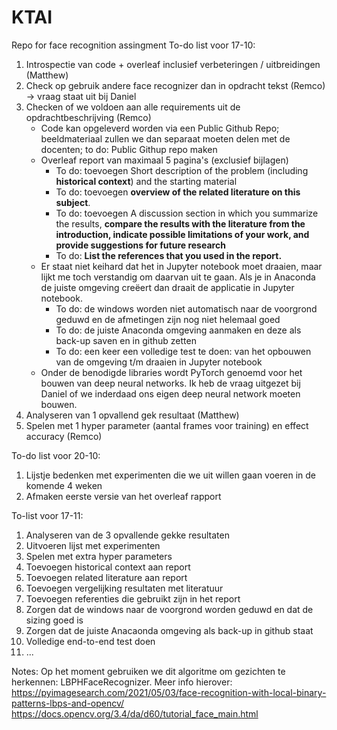 # KTAI
Repo for face recognition assingment
To-do list voor 17-10:
1. Introspectie van code + overleaf inclusief verbeteringen / uitbreidingen (Matthew)
2. Check op gebruik andere face recognizer dan in opdracht tekst (Remco) -> vraag staat uit bij Daniel
4. Checken of we voldoen aan alle requirements uit de opdrachtbeschrijving (Remco)
    - Code kan opgeleverd worden via een Public Github Repo; beeldmateriaal zullen we dan separaat moeten delen met de 
      docenten; to do: Public Githup repo maken
    - Overleaf report van maximaal 5 pagina's (exclusief bijlagen)
      - To do: toevoegen Short description of the problem (including **historical context**) and the starting material
      - To do: toevoegen **overview of the related literature on this subject**.
      - To do: toevoegen A discussion section in which you summarize the results, **compare the results with the literature 
        from the introduction, indicate possible limitations of your work, and provide suggestions for future research**
      - To do: **List the references that you used in the report.**
   - Er staat niet keihard dat het in Jupyter notebook moet draaien, maar lijkt me toch verstandig om daarvan uit te 
     gaan. Als je in Anaconda de juiste omgeving creëert dan draait de applicatie in Jupyter notebook.
      - To do: de windows worden niet automatisch naar de voorgrond geduwd en de afmetingen zijn nog niet helemaal goed
      - To do: de juiste Anaconda omgeving aanmaken en deze als back-up saven en in github zetten
      - To do: een keer een volledige test te doen: van het opbouwen van de omgeving t/m draaien in Jupyter notebook
    - Onder de benodigde libraries wordt PyTorch genoemd voor het bouwen van deep neural networks. Ik heb de vraag uitgezet       bij Daniel of we inderdaad ons eigen deep neural network moeten bouwen. 
6. Analyseren van 1 opvallend gek resultaat (Matthew)
7. Spelen met 1 hyper parameter (aantal frames voor training) en effect accuracy (Remco)

To-do list voor 20-10:
1. Lijstje bedenken met experimenten die we uit willen gaan voeren in de komende 4 weken 
2. Afmaken eerste versie van het overleaf rapport 

To-list voor 17-11:
1. Analyseren van de 3 opvallende gekke resultaten
2. Uitvoeren lijst met experimenten
3. Spelen met extra hyper parameters
4. Toevoegen historical context aan report
5. Toevoegen related literature aan report
6. Toevoegen vergelijking resultaten met literatuur
7. Toevoegen referenties die gebruikt zijn in het report
8. Zorgen dat de windows naar de voorgrond worden geduwd en dat de sizing goed is
9. Zorgen dat de juiste Anacaonda omgeving als back-up in github staat
10. Volledige end-to-end test doen
11. ...

Notes:
Op het moment gebruiken we dit algoritme om gezichten te herkennen: LBPHFaceRecognizer.
Meer info hierover: https://pyimagesearch.com/2021/05/03/face-recognition-with-local-binary-patterns-lbps-and-opencv/
https://docs.opencv.org/3.4/da/d60/tutorial_face_main.html


